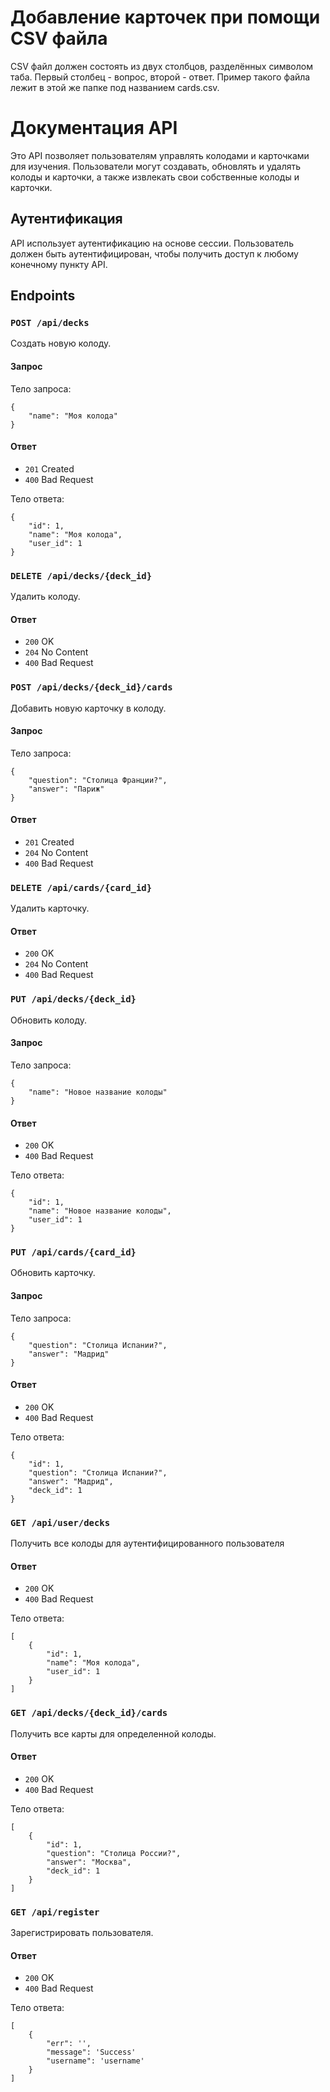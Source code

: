# Добавление карточек при помощи CSV файла

CSV файл должен состоять из двух столбцов, разделённых символом таба. Первый столбец - вопрос, второй - ответ.
Пример такого файла лежит в этой же папке под названием cards.csv.

# Документация API

Это API позволяет пользователям управлять колодами и карточками для изучения. Пользователи могут создавать, обновлять и удалять колоды и карточки, а также извлекать свои собственные колоды и карточки.

## Аутентификация

API использует аутентификацию на основе сессии. Пользователь должен быть аутентифицирован, чтобы получить доступ к любому конечному пункту API.
## Endpoints
### `POST /api/decks`

Создать новую колоду.

#### Запрос

Тело запроса:
```
{
    "name": "Моя колода"
}
```
#### Ответ

- `201` Created
- `400` Bad Request

Тело ответа:
```
{
    "id": 1,
    "name": "Моя колода",
    "user_id": 1
}
```
### `DELETE /api/decks/{deck_id}`

Удалить колоду.

#### Ответ

- `200` OK
- `204` No Content
- `400` Bad Request

### `POST /api/decks/{deck_id}/cards`

Добавить новую карточку в колоду.

#### Запрос

Тело запроса:
```
{
    "question": "Столица Франции?",
    "answer": "Париж"
}
```
#### Ответ

- `201` Created
- `204` No Content
- `400` Bad Request

### `DELETE /api/cards/{card_id}`

Удалить карточку.

#### Ответ

- `200` OK
- `204` No Content
- `400` Bad Request

### `PUT /api/decks/{deck_id}`

Обновить колоду.

#### Запрос

Тело запроса:
```
{
    "name": "Новое название колоды"
}
```
#### Ответ

- `200` OK
- `400` Bad Request

Тело ответа:
```
{
    "id": 1,
    "name": "Новое название колоды",
    "user_id": 1
}
```
### `PUT /api/cards/{card_id}`

Обновить карточку.

#### Запрос

Тело запроса:
```
{
    "question": "Столица Испании?",
    "answer": "Мадрид"
}
```
#### Ответ

- `200` OK
- `400` Bad Request

Тело ответа:
```
{
    "id": 1,
    "question": "Столица Испании?",
    "answer": "Мадрид",
    "deck_id": 1
}
```
### `GET /api/user/decks`

Получить все колоды для аутентифицированного пользователя

#### Ответ

- `200` OK
- `400` Bad Request

Тело ответа:
```
[
    {
        "id": 1,
        "name": "Моя колода",
        "user_id": 1
    }
]
```

### `GET /api/decks/{deck_id}/cards`

Получить все карты для определенной колоды.

#### Ответ

- `200` OK
- `400` Bad Request

Тело ответа:
```
[
    {
        "id": 1,
        "question": "Столица России?",
        "answer": "Москва",
        "deck_id": 1
    }
]
```

### `GET /api/register`

Зарегистрировать пользователя.

#### Ответ

- `200` OK
- `400` Bad Request

Тело ответа:
```
[
    {
        "err": '',
        "message": 'Success'
        "username": 'username'
    }
]
```